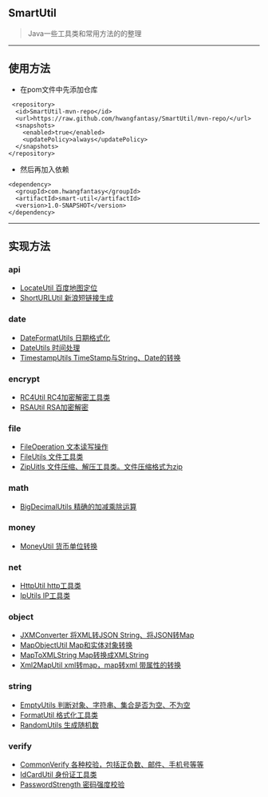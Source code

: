 ## SmartUtil
>Java一些工具类和常用方法的的整理
---
## 使用方法
- 在pom文件中先添加仓库
```
 <repository> 
  <id>SmartUtil-mvn-repo</id>  
  <url>https://raw.github.com/hwangfantasy/SmartUtil/mvn-repo/</url>  
  <snapshots> 
    <enabled>true</enabled>  
    <updatePolicy>always</updatePolicy> 
  </snapshots> 
</repository>
```
- 然后再加入依赖
```
<dependency> 
  <groupId>com.hwangfantasy</groupId>  
  <artifactId>smart-util</artifactId>  
  <version>1.0-SNAPSHOT</version> 
</dependency>
```
---
## 实现方法
### api
- [LocateUtil 百度地图定位](https://github.com/hwangfantasy/SmartUtil/blob/master/src/main/java/com/hwangfantasy/smartutil/api/LocateUtil.java)
- [ShortURLUtil 新浪短链接生成](https://github.com/hwangfantasy/SmartUtil/blob/master/src/main/java/com/hwangfantasy/smartutil/api/ShortURLUtil.java)
### date
- [DateFormatUtils 日期格式化](https://github.com/hwangfantasy/SmartUtil/blob/master/src/main/java/com/hwangfantasy/smartutil/date/DateFormatUtils.java)
- [DateUtils 时间处理](https://github.com/hwangfantasy/SmartUtil/blob/master/src/main/java/com/hwangfantasy/smartutil/date/DateUtils.java)
- [TimestampUtils TimeStamp与String、Date的转换](https://github.com/hwangfantasy/SmartUtil/blob/master/src/main/java/com/hwangfantasy/smartutil/date/TimestampUtils.java)
### encrypt
- [RC4Util RC4加密解密工具类](https://github.com/hwangfantasy/SmartUtil/blob/master/src/main/java/com/hwangfantasy/smartutil/encrypt/RC4Util.java)
- [RSAUtil RSA加密解密](https://github.com/hwangfantasy/SmartUtil/blob/master/src/main/java/com/hwangfantasy/smartutil/encrypt/RSAUtil.java)
### file
- [FileOperation 文本读写操作](https://github.com/hwangfantasy/SmartUtil/blob/master/src/main/java/com/hwangfantasy/smartutil/file/FileOperation.java)
- [FileUtils 文件工具类](https://github.com/hwangfantasy/SmartUtil/blob/master/src/main/java/com/hwangfantasy/smartutil/file/FileUtils.java)
- [ZipUitls 文件压缩、解压工具类。文件压缩格式为zip](https://github.com/hwangfantasy/SmartUtil/blob/master/src/main/java/com/hwangfantasy/smartutil/file/ZipUitls.java)
### math
- [BigDecimalUtils 精确的加减乘除运算](https://github.com/hwangfantasy/SmartUtil/blob/master/src/main/java/com/hwangfantasy/smartutil/math/BigDecimalUtils.java)
### money
- [MoneyUtil 货币单位转换](https://github.com/hwangfantasy/SmartUtil/blob/master/src/main/java/com/hwangfantasy/smartutil/money/MoneyUtil.java)
### net
- [HttpUtil http工具类](https://github.com/hwangfantasy/SmartUtil/blob/master/src/main/java/com/hwangfantasy/smartutil/net/HttpUtil.java)
- [IpUtils IP工具类](https://github.com/hwangfantasy/SmartUtil/blob/master/src/main/java/com/hwangfantasy/smartutil/net/IpUtils.java)
### object
- [JXMConverter 将XML转JSON String、将JSON转Map](https://github.com/hwangfantasy/SmartUtil/blob/master/src/main/java/com/hwangfantasy/smartutil/object/JXMConverter.java)
- [MapObjectUtil Map和实体对象转换](https://github.com/hwangfantasy/SmartUtil/blob/master/src/main/java/com/hwangfantasy/smartutil/object/MapObjectUtil.java)
- [MapToXMLString  Map转换成XMLString](https://github.com/hwangfantasy/SmartUtil/blob/master/src/main/java/com/hwangfantasy/smartutil/object/MapToXMLString.java)
- [Xml2MapUtil xml转map，map转xml 带属性的转换](https://github.com/hwangfantasy/SmartUtil/blob/master/src/main/java/com/hwangfantasy/smartutil/object/Xml2MapUtil.java)
### string
- [EmptyUtils 判断对象、字符串、集合是否为空、不为空](https://github.com/hwangfantasy/SmartUtil/blob/master/src/main/java/com/hwangfantasy/smartutil/string/Xml2MapUtil.java)
- [FormatUtil 格式化工具类](https://github.com/hwangfantasy/SmartUtil/blob/master/src/main/java/com/hwangfantasy/smartutil/string/FormatUtil.java)
- [RandomUtils 生成随机数](https://github.com/hwangfantasy/SmartUtil/blob/master/src/main/java/com/hwangfantasy/smartutil/string/RandomUtils.java)
### verify
- [CommonVerify 各种校验，包括正负数、邮件、手机号等等](https://github.com/hwangfantasy/SmartUtil/blob/master/src/main/java/com/hwangfantasy/smartutil/verify/RandomUtils.java)
- [IdCardUtil 身份证工具类](https://github.com/hwangfantasy/SmartUtil/blob/master/src/main/java/com/hwangfantasy/smartutil/verify/IdCardUtil.java)
- [PasswordStrength 密码强度校验](https://github.com/hwangfantasy/SmartUtil/blob/master/src/main/java/com/hwangfantasy/smartutil/verify/PasswordStrength.java)
